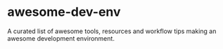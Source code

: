 # awesome-dev-env
A curated list of awesome tools, resources and workflow tips making an awesome development environment.
